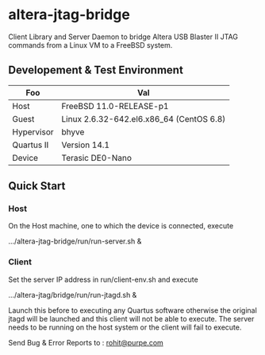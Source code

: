 # altera-jtag-bridge
Client Library and Server Daemon to bridge Altera USB Blaster II JTAG commands from a Linux VM to a FreeBSD system.


## Developement & Test Environment

Foo | Val
--- | ---
Host | FreeBSD 11.0-RELEASE-p1
Guest | Linux 2.6.32-642.el6.x86_64 (CentOS 6.8)
Hypervisor | bhyve
Quartus II | Version 14.1
Device | Terasic DE0-Nano


## Quick Start

### Host
On the Host machine, one to which the device is connected, execute 

.../altera-jtag-bridge/run/run-server.sh &

### Client
Set the server IP address in run/client-env.sh and execute

.../altera-jtag/bridge/run/run-jtagd.sh &

Launch this before to executing any Quartus software otherwise the original jtagd will be launched and this client will not be able to execute. The server needs to be running on the host system or the client will fail to execute.


Send Bug & Error Reports to : rohit@purpe.com


